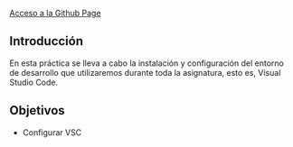 [Acceso a la Github Page](https://ull-esit-inf-dsi-2021.github.io/ull-esit-inf-dsi-20-21-prct01-iaas-Zarlie/)

 
## Introducción
En esta práctica se lleva a cabo la instalación y configuración del entorno de desarrollo que utilizaremos durante toda la asignatura, esto es, Visual Studio Code.


## Objetivos
- Configurar VSC
